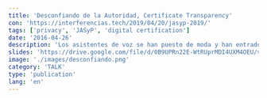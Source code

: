 ```yaml
---
title: 'Desconfiando de la Autoridad, Certificate Transparency'
con: 'https://interferencias.tech/2019/04/20/jasyp-2019/'
tags: ['privacy', 'JASyP', 'digital certification']
date: '2016-04-26'
description: 'Los asistentes de voz se han puesto de moda y han entrado en nuestros hogares. Estos dispositivos tienen un gran número de posibilidades y permiten domotizar nuestro hogar de forma sencilla. Sin embargo, surgen dudas respecto a tener micrófonos en escucha activa constante a nuestro alrededor.'
slides: 'https://drive.google.com/file/d/0B9UPRn22E-WtRUprMDI4UXM4OEU/view'
image: './images/desconfiando.png'
category: 'TALK'
type: 'publication'
lang: 'en'
---
```

